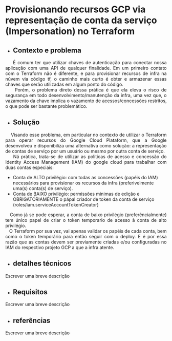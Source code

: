 # Provisionando recursos GCP via representação de conta da serviço (Impersonation) no Terraform

- ## Contexto e problema
<p align="justify">&nbsp &nbsp É comum ter que utilizar chaves de autenticação para conectar nossa aplicação com uma API de qualquer finalidade. Em um primeiro contato com o Terraform não é diferente, e para provisionar recursos de infra na núvem via código tf, o caminho mais curto é obter e armazenar essas chaves que serão utilizadas em algum ponto do código.
<br>&nbsp &nbsp Porém, o problema direto dessa prática é que ela eleva o risco de segurança em todo desenvolvimento/manutenção da infra, uma vez que, o vazamento da chave implica o vazamento de acessos/concessões restritos, o que pode ser bastante problemático.</p>

- ## Solução
<p align="justify">&nbsp &nbsp Visando esse problema, em particular no contexto de utilizar o Terraform para operar recursos do Google Cloud Plataform, que a Google desenvolveu e disponibiliza uma alternativa como solução: a representação de contas de serviço por um usuário ou mesmo por outra conta de serviço.<br> 
&nbsp &nbsp Ná prática, trata-se de utilizar as politicas de acesso e concessão do Identity Access Management (IAM) do google cloud para trabalhar com duas contas especiais:
    <ul>
        <li>Conta de ALTO privilégio: com todas as concessões (papéis do IAM) necessários para provisionar os recursos da infra (preferivelmente uma(s) conta(s) de serviço).</li>
        <li>Conta de BAIXO privilégio: permissões minimas de edição e OBRIGATÓRIAMENTE o pápal criador de token da conta de serviço (roles/iam.serviceAccountTokenCreator)</li>
    </ul>
</p>
<p align="justify">&nbsp &nbspComo já se pode esperar, a conta de baixo privilégio (preferêncialmente) tem único papel de criar o token temporario de acesso à conta de alto privilégio.<br>
&nbsp &nbspO Terraform por sua vez, vai apenas validar os papéis de cada conta, bem como o token temporário para então seguir com o deploy. E é por essa razão que as contas devem ser previamente criadas e/ou configuradas no IAM do respectivo projeto GCP a que a infra atente.
</p>

- ## detalhes técnicos
<p align="justify">Escrever uma breve descrição</p>

- ## Requisitos
<p align="justify">Escrever uma breve descrição</p>

- ## referências
<p align="justify">Escrever uma breve descrição</p>